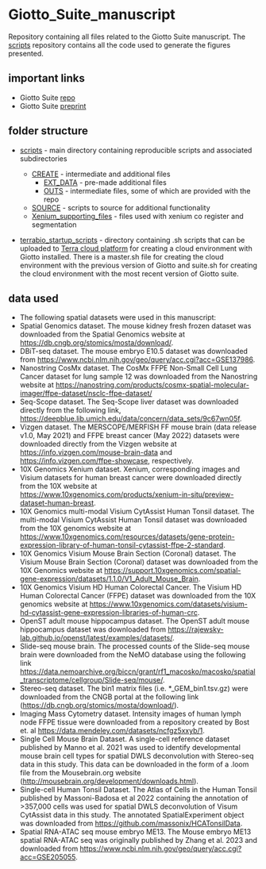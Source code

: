 # Giotto_Suite_manuscript
Repository containing all files related to the Giotto Suite manuscript.
The [scripts](scripts/) repository contains all the code used to generate the figures presented.

## important links
- Giotto Suite [repo](http://giottosuite.com)
- Giotto Suite [preprint](https://www.biorxiv.org/content/10.1101/2023.11.26.568752v1)

## folder structure
- [scripts](scripts/) - main directory containing reproducible scripts and associated subdirectories
  - [CREATE](scripts/CREATE/) - intermediate and additional files
    - [EXT_DATA](scripts/CREATE/EXTDATA/) - pre-made additional files
    - [OUTS](scripts/CREATE/OUTS/) - intermediate files, some of which are provided with the repo
  - [SOURCE](scripts/SOURCE/) - scripts to source for additional functionality
  - [Xenium_supporting_files](scripts/Xenium_supporting_files/) - files used with xenium co register and segmentation
 
- [terrabio_startup_scripts](terrabio_startup_scripts/) - directory containing .sh scripts that can be uploaded to [Terra cloud platform](https://app.terra.bio/) for creating a cloud environment with Giotto installed. There is a master.sh file for creating the cloud environment with the previous version of Giotto and suite.sh for creating the cloud environment with the most recent version of Giotto suite.

## data used
- The following spatial datasets were used in this manuscript: 
- Spatial Genomics dataset. The mouse kidney fresh frozen dataset was downloaded from the Spatial Genomics website at https://db.cngb.org/stomics/mosta/download/.
- DBiT-seq dataset. The mouse embryo E10.5 dataset was downloaded from https://www.ncbi.nlm.nih.gov/geo/query/acc.cgi?acc=GSE137986.
- Nanostring CosMx dataset. The CosMx FFPE Non-Small Cell Lung Cancer dataset for lung sample 12 was downloaded from the Nanostring website at  https://nanostring.com/products/cosmx-spatial-molecular-imager/ffpe-dataset/nsclc-ffpe-dataset/ 
- Seq-Scope dataset. The Seq-Scope liver dataset was downloaded directly from the following link, https://deepblue.lib.umich.edu/data/concern/data_sets/9c67wn05f.
- Vizgen dataset. The MERSCOPE/MERFISH FF mouse brain (data release v1.0, May 2021) and FFPE breast cancer (May 2022) datasets were downloaded directly from the Vizgen website at https://info.vizgen.com/mouse-brain-data and https://info.vizgen.com/ffpe-showcase, respectively. 
- 10X Genomics Xenium dataset. Xenium, corresponding images and Visium datasets for human breast cancer were downloaded directly from the 10X website at https://www.10xgenomics.com/products/xenium-in-situ/preview-dataset-human-breast. 
- 10X Genomics multi-modal Visium CytAssist Human Tonsil dataset. The multi-modal Visium CytAssist Human Tonsil dataset was downloaded from the 10X genomics website at https://www.10xgenomics.com/resources/datasets/gene-protein-expression-library-of-human-tonsil-cytassist-ffpe-2-standard. 
- 10X Genomics Visium Mouse Brain Section (Coronal) dataset. The Visium Mouse Brain Section (Coronal) dataset was downloaded from the 10X Genomics website at https://support.10xgenomics.com/spatial-gene-expression/datasets/1.1.0/V1_Adult_Mouse_Brain.
- 10X Genomics Visium HD Human Colorectal Cancer. The Visium HD Human Colorectal Cancer (FFPE) dataset was downloaded from the 10X genomics website at https://www.10xgenomics.com/datasets/visium-hd-cytassist-gene-expression-libraries-of-human-crc.
- OpenST adult mouse hippocampus dataset. The OpenST adult mouse hippocampus dataset was downloaded from https://rajewsky-lab.github.io/openst/latest/examples/datasets/.
- Slide-seq mouse brain. The processed counts of the Slide-seq mouse brain were downloaded from the NeMO database using the following link https://data.nemoarchive.org/biccn/grant/rf1_macosko/macosko/spatial_transcriptome/cellgroup/Slide-seq/mouse/.
- Stereo-seq dataset. The bin1 matrix files (i.e. *_GEM_bin1.tsv.gz) were downloaded from the CNGB portal at the following link (https://db.cngb.org/stomics/mosta/download/).  
- Imaging Mass Cytometry dataset. Intensity images of human lymph node FFPE tissue were downloaded from a repository created by Bost et. al https://data.mendeley.com/datasets/ncfgz5xxyb/1. 
- Single Cell Mouse Brain Dataset. A single-cell reference dataset published by Manno et al. 2021  was used to identify developmental mouse brain cell types for spatial DWLS deconvolution with Stereo-seq data in this study. This data can be downloaded in the form of a .loom file from the Mousebrain.org website (http://mousebrain.org/development/downloads.html). 
- Single-cell Human Tonsil Dataset. The Atlas of Cells in the Human Tonsil published by Massoni-Badosa et al 2022 containing the annotation of >357,000 cells was used for spatial DWLS deconvolution of Visum CytAssist data in this study. The annotated SpatialExperiment object was downloaded from https://github.com/massonix/HCATonsilData.
- Spatial RNA-ATAC seq mouse embryo ME13. The Mouse embryo ME13 spatial RNA-ATAC seq was originally published by Zhang et al. 2023 and downloaded from https://www.ncbi.nlm.nih.gov/geo/query/acc.cgi?acc=GSE205055.   

